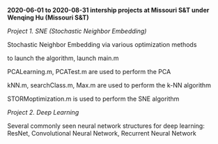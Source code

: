 <b> 2020-06-01 to 2020-08-31 intership projects at Missouri S&T under Wenqing Hu (Missouri S&T) </b>

<i> Project 1. SNE (Stochastic Neighbor Embedding) </i>

Stochastic Neighbor Embedding via various optimization methods

to launch the algorithm, launch main.m
 
PCALearning.m, PCATest.m are used to perform the PCA
 
kNN.m, searchClass.m, Max.m are used to perform the k-NN algorithm
 
STORMoptimization.m is used to perform the SNE algorithm

<i> Project 2. Deep Learning </i>

Several commonly seen neural network structures for deep learning: ResNet, Convolutional Neural Network, Recurrent Neural Network
